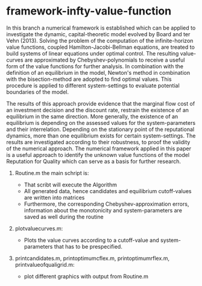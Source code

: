 # framework-infty-value-function
In this branch a numerical framework is established which can be applied to investigate the dynamic, capital-theoretic model evolved by Board and ter Vehn (2013). Solving the problem of the computation of the infinite-horizon value functions, coupled Hamilton-Jacobi-Bellman equations, are treated to build systems of linear equations under optimal control. The resulting value-curves are approximated by Chebyshev-polynomials to receive a useful form of the value functions for further analysis. In combination with the definition of an equilibrium in the model, Newton's method in combination with the bisection-method are adopted to find optimal values. This procedure is applied to different system-settings to evaluate potential boundaries of the model.

The results of this approach provide evidence that the marginal flow cost of an investment decision and the discount rate, restrain the existence of an equilibrium in the same direction. More generally, the existence of an equilibrium is depending on the assessed values for the system-parameters and their interrelation. Depending on the stationary point of the reputational dynamics, more than one equilibrium exists for certain system-settings. The results are investigated according to their robustness, to proof the validity of the numerical approach. The numerical framework applied in this paper is a useful approach to identify the unknown value functions of the model Reputation for Quality which can serve as a basis for further research.

1) Routine.m the main schript is: 
	- That scribt will execute the Algorithm
	- All generated data, hence candidates and equilibrium cutoff-values are written into matrices
	- Furthermore, the corresponding Chebyshev-approximation errors, information about the monotonicity and system-parameters are saved as well during the routine

2) plotvaluecurves.m:
	- Plots the value curves according to a cutoff-value and system-parameters that has to be prespecified.

3) printcandidates.m, printoptimumcflex.m, printoptimumrflex.m, printvalueofqualigrid.m:
	- plot different graphics with output from Routine.m
